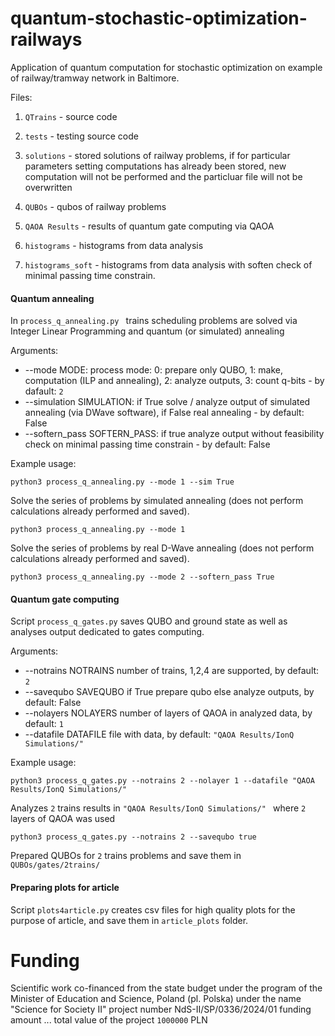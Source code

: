 # quantum-stochastic-optimization-railways
Application of quantum computation for stochastic optimization on example of railway/tramway network in Baltimore.

Files:

1. ```QTrains``` - source code
2. ```tests``` - testing source code

3. ```solutions``` - stored solutions of railway problems, if for particular parameters setting computations has already been stored, new computation will not be performed and the particluar file will not be overwritten
4. ```QUBOs``` - qubos of railway problems
5. ```QAOA Results``` - results of quantum gate computing via QAOA
6. ```histograms``` - histograms from data analysis
7. ```histograms_soft``` - histograms from data analysis with soften check of minimal passing time constrain.


#### Quantum annealing 

In ```process_q_annealing.py ``` trains scheduling problems are solved via Integer Linear Programming and quantum (or simulated) annealing

Arguments:

- --mode MODE: process mode: 0: prepare only QUBO, 1: make, computation (ILP and annealing), 2: analyze outputs, 3: count q-bits - by dafault: ```2```
- --simulation SIMULATION: if True solve / analyze output of simulated annealing (via DWave software), if False real annealing - by default: False
- --softern_pass SOFTERN_PASS: if true analyze output without feasibility check on minimal passing time constrain - by default: False


Example usage:

```python3 process_q_annealing.py --mode 1 --sim True```

Solve the series of problems by simulated annealing (does not perform calculations already performed and saved).

```python3 process_q_annealing.py --mode 1```

Solve the series of problems by real D-Wave annealing (does not perform calculations already performed and saved).

```python3 process_q_annealing.py --mode 2 --softern_pass True```



#### Quantum gate computing

Script ```process_q_gates.py``` saves QUBO and ground state as well as analyses output dedicated to gates computing.

Arguments:

- --notrains NOTRAINS  number of trains, 1,2,4 are supported, by default: ``2``
- --savequbo SAVEQUBO  if True prepare qubo else analyze outputs, by default: False
- --nolayers NOLAYERS  number of layers of QAOA in analyzed data, by default: ```1```
- --datafile DATAFILE  file with data, by default:  ```"QAOA Results/IonQ Simulations/"```


Example usage:

```python3 process_q_gates.py --notrains 2 --nolayer 1 --datafile "QAOA Results/IonQ Simulations/" ```

Analyzes ```2``` trains results in ```"QAOA Results/IonQ Simulations/" ``` where ```2``` layers of QAOA was used

```python3 process_q_gates.py --notrains 2 --savequbo true ```

Prepared QUBOs for ```2``` trains problems and save them in ```QUBOs/gates/2trains/```

#### Preparing plots for article

Script ```plots4article.py``` creates csv files for high quality plots for the purpose of article, and save them in ```article_plots``` folder.


# Funding

Scientific work co-financed from the state budget under the program of the Minister of Education and Science, Poland (pl. Polska) under the name "Science for Society II" project number NdS-II/SP/0336/2024/01 funding amount ... total value of the project ```1000000``` PLN 
